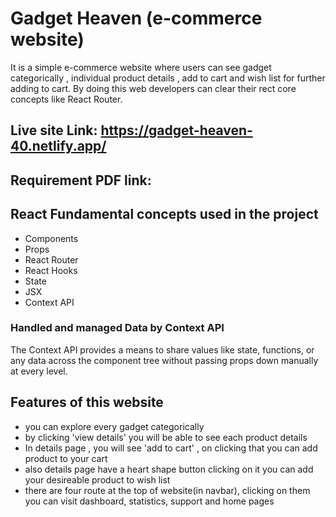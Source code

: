 # Gadget Heaven (e-commerce website)
It is a simple e-commerce website where users can see gadget categorically , individual product details , add to cart and wish list for further adding to cart. By doing this web developers can clear their rect core concepts like React Router.

## Live site Link: https://gadget-heaven-40.netlify.app/

## Requirement PDF link: 

## React Fundamental concepts used in the project
- Components
- Props
- React Router
- React Hooks
- State
- JSX
- Context API

### Handled and managed Data by Context API
The Context API provides a means to share values like state, functions, or any data across the component tree without passing props down manually at every level.

## Features of this website
- you can explore every gadget categorically
- by clicking 'view details' you will be able to see each product details
- In details page , you will see 'add to cart' , on clicking that you can add product to your cart
- also details page have a heart shape button clicking on it you can add your desireable product to wish list
- there are four route at the top of website(in navbar), clicking on them you can visit dashboard, statistics, support and home pages

